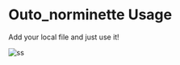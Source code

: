 # Outo_norminette Usage

Add your local file and just use it!

![ss](https://snipboard.io/nFsfVW.jpg)

